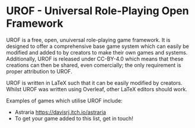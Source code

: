 # UROF - Universal Role-Playing Open Framework
UROF is a free, open, unuiversal role-playing game framework. It is designed to offer a comprehensive base game system which can easily be modified and added to by creators to make their own games and systems. Additionally, UROF is released under CC-BY-4.0 which means that these creations can then be shared, even comercially; the only requirement is proper attribution to UROF.

UROF is written in LaTeX such that it can be easily modified by creators. Whilst UROF was written using Overleaf, other LaTeX editors should work.

Examples of games which utilise UROF include:
 - Astraria https://davisrj.itch.io/astraria
 - To get your game added to this list, get in touch!
